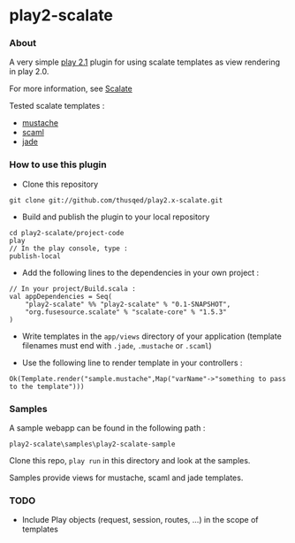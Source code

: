 # play2-scalate

### About

A very simple [play 2.1](http://www.playframework.org) plugin for using scalate templates as view rendering in play 2.0.

For more information, see [Scalate](http://scalate.fusesource.org/)


Tested scalate templates :

* [mustache](http://mustache.github.com/)
* [scaml](http://scalate.fusesource.org/documentation/scaml-reference.html)
* [jade](http://jade-lang.com/)


### How to use this plugin

* Clone this repository  

```
git clone git://github.com/thusqed/play2.x-scalate.git
```
* Build and publish the plugin to your local repository 

```
cd play2-scalate/project-code
play
// In the play console, type :
publish-local
```
* Add the following lines to the dependencies in your own project :

```
// In your project/Build.scala :
val appDependencies = Seq(
	"play2-scalate" %% "play2-scalate" % "0.1-SNAPSHOT",
	"org.fusesource.scalate" % "scalate-core" % "1.5.3"
)
```
* Write templates in the ```app/views``` directory of your application (template filenames must end with `.jade`, `.mustache` or `.scaml`)  

* Use the following line to render template in your controllers :  

```
Ok(Template.render("sample.mustache",Map("varName"->"something to pass to the template")))
```

### Samples

A sample webapp can be found in the following path :  
```
play2-scalate\samples\play2-scalate-sample
```

Clone this repo, ```play run``` in this directory and look at the samples.

Samples provide views for mustache, scaml and jade templates.


### TODO
* Include Play objects (request, session, routes, …) in the scope of templates
